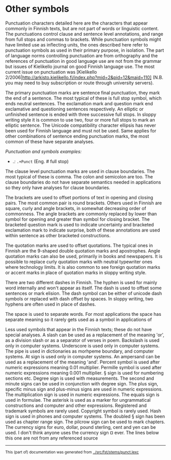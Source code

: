 # Other symbols
Punctuation characters detailed here are the characters that appear commonly
in Finnish texts, but are not part of words or linguistic content. The
punctuations control clause and sentence level annotations, and range
from full stops and commas to brackets. While punctuation symbols might
have limited use as inflecting units, the ones described here refer to
punctuation symbols as used in their primary purpose, in isolation. The
part of language norms controlling punctuation are from orthography and
the references of punctuation in good language use are not from the grammar
but issues of Kielikello journal on good Finnish language use. The most
current issue on punctuation was [Kielikello 
2/2006|http://arkisto.kielikello.fi/index.php?mid=2&pid=12&maid=110] (N.B.
you may need to buy subscription or route through university servers).


The primary punctuation marks are sentence final punctuation, they mark
the end of a sentence. The most typical of these is full stop symbol, which
ends neutral sentences. The exclamation mark and question mark end
exclamative and questioning sentences respectively. An elliptic or unfinished
sentence is ended with three successive full stops. In sloppy writing style
it is common to use two, four or more full stops to mark an elliptic
sentence. The Unicode compatibility character ellipsis has never been used
for Finnish language and must not be used. Same applies for other
combinations of sentence ending punctuation marks, the most common of these
have separate analyses.

*Punctuation and symbols examples:*
* *.:* `.+Punct` (Eng. # full stop)

The clause level punctuation marks are used in clause boundaries. The most
typical of these is comma. The colon and semicolon are too. The clause
boundaries do not have separate semantics needed in applications so they only
have analyses for clause boundaries.


The brackets are used to offset portions of text in opening and closing
pairs. The most common pair is round brackets. Others used in Finnish are
square, curly and angle brackets, in somewhat decreasing order of commonness.
The angle brackets are commonly replaced by lower than symbol for opening and
greater than symbol for closing bracket.
The bracketed question mark is used to indicate uncertainty and bracketed
exclamation mark to indicate surprise, both of these annotations are used
within sentence as other bracketed constructions.

The quotation marks are used to offset quotations. The typical ones in
Finnish are the 9-shaped double quotation marks and apostrophes. Angle
quotation marks can also be used, primarily in books and newspapers.
It is possible to replace curly quotation marks with neutral typewriter
ones where technology limits. It is also common to see foreign quotation
marks or accent marks in place of quotation marks in sloppy writing style.

There are two different dashes in Finnish. The hyphen is used for mainly
word internally and won't appear as itself. The dash is used to offset
some sentences or mark elision. The dash symbol can be either of unicode
dash symbols or replaced with dash offset by spaces. In sloppy writing,
two hyphens are often used in place of dashes.

The space is used to separate words. For most applications the space has
separate meaning so it rarely gets used as a symbol in applications of

Less used symbols that appear in the Finnish texts; these do not have 
special analyses. A slash can be used as a replacement of the meaning 'or',
as a division slash or as a separator of verses in poem. 
Backslash is used only in computer systems.
Underscore is used only in computer systems.
The pipe is used in dictionaries as morhpeme boundary, and computer systems.
At sign is used only in computer systems.
An ampersand can be used as a replacement of the meaning 'and'.
Percent symbol is used after numeric expressions meaning 0.01 multiplier.
Permille symbol is used after numeric expressions meaning 0.001 multiplier.
§ sign is used for numbering sections etc.
Degree sign is used with measurements. The second and minute signs can be
used in conjunction with degree sign.
The plus sign, specific minus sign and plus-minus signs are used in
numeric expressions. The multiplication sign is used in numeric expressions.
The equals sign is used in formulae. The asterisk is used as a marker
for ungrammatical constructions and computer and other expressions.
Registered and trademark symbols are rarely used. Copyright symbol is
rarely used. Hash sign is used in phones and computer systems.
The doubled § sign has been used as chapter range sign. The pilcrow
sign can be used to mark chapters.
The currency signs for euro, dollar, pound sterling, cent and yen can be
used. I don't think anyone uses the currency sign ¤ ever.
The lines below this one are not from any referenced source


























































































































































































































































































































































































* * *
<small>This (part of) documentation was generated from [../src/fst/stems/punct.lexc](http://github.com/giellalt/lang-fin/blob/main/../src/fst/stems/punct.lexc)</small>